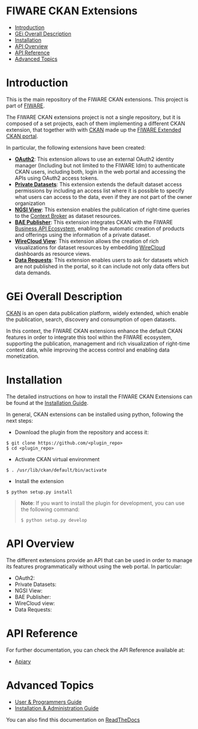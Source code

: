# FIWARE CKAN Extensions

* [Introduction](#introduction)
* [GEi Overall Description](#gei-overall-description)
* [Installation](#installation)
* [API Overview](#api-overview)
* [API Reference](#api-reference)
* [Advanced Topics](#advanced-topics)

# Introduction

This is the main repository of the FIWARE CKAN extensions. This project is part of [FIWARE](https://www.fiware.org).

The FIWARE CKAN extensions project is not a single repository, but it is composed of
a set projects, each of them implementing a different CKAN extension, that together with
with [CKAN](https://ckan.org/) made up the [FIWARE Extended CKAN portal](https://catalogue.fiware.org/enablers/ckan).

In particular, the following extensions have been created:

* **[OAuth2](https://github.com/conwetlab/ckanext-oauth2)**: This extension allows to use an external OAuth2
identity manager (Including but not limited to the FIWARE Idm) to authenticate CKAN users, including both,
login in the web portal and accessing the APIs using OAuth2 access tokens.
* **[Private Datasets](https://github.com/conwetlab/ckanext-privatedatasets)**: This extension extends the default
dataset access permissions by including an access list where it is possible to specify what users can access to the
data, even if they are not part of the owner organization
* **[NGSI View](https://github.com/conwetlab/ckanext-ngsiview)**: This extension enables the publication
of right-time queries to the [Context Broker](https://catalogue.fiware.org/enablers/publishsubscribe-context-broker-orion-context-broker) as dataset resources.
* **[BAE Publisher](https://github.com/FIWARE-TMForum/ckanext-baepublisher)**: This extension integrates CKAN
with the FIWARE [Business API Ecosystem](https://catalogue.fiware.org/enablers/business-api-ecosystem-biz-ecosystem-ri), enabling
the automatic creation of products and offerings using the information of a private dataset.
* **[WireCloud View](https://github.com/conwetlab/ckanext-wirecloud_view)**: This extension allows the creation
of rich visualizations for dataset resources by embedding [WireCloud](https://catalogue.fiware.org/enablers/application-mashup-wirecloud) dashboards
as resource views.
* **[Data Requests](https://github.com/conwetlab/ckanext-datarequests)**: This extension enables users
to ask for datasets which are not published in the portal, so it can include not only data offers but
data demands.


# GEi Overall Description


[CKAN](https://ckan.org/) is an open data publication platform, widely extended, which enable
the publication, search, discovery and consumption of open datasets.

In this context, the FIWARE CKAN extensions enhance the default CKAN features in order to
integrate this tool within the FIWARE ecosystem, supporting the publication, management and
rich visualization of right-time context data, while improving the access control and 
enabling data monetization. 


# Installation

The detailed instructions on how to install the FIWARE CKAN Extensions can be found at the [Installation Guide](http://fiware-ckan-extensions.readthedocs.io/en/latest/installation-administration-guide.html).

In general, CKAN extensions can be installed using python, following the next steps:

* Download the plugin from the repository and access it:

```
$ git clone https://github.com/<plugin_repo>
$ cd <plugin_repo>
```

* Activate CKAN virtual environment

```
$ . /usr/lib/ckan/default/bin/activate
```

* Install the extension

```
$ python setup.py install
```

> **Note**: If you want to install the plugin for development, you can use the following command:
> ```
> $ python setup.py develop
> ```

# API Overview

The different extensions provide an API that can be used in order to manage its features
programmatically without using the web portal. In particular:

* OAuth2:
* Private Datasets:
* NGSI View:
* BAE Publisher:
* WireCloud view:
* Data Requests:

# API Reference

For further documentation, you can check the API Reference available at:

* [Apiary](https://fiwareckanextensions.docs.apiary.io/#)

# Advanced Topics

* [User & Programmers Guide](doc/user-programmer-guide.rst)
* [Installation & Administration Guide](doc/installation-administration-guide.rst)

You can also find this documentation on [ReadTheDocs](http://fiware-ckan-extensions.readthedocs.io/)